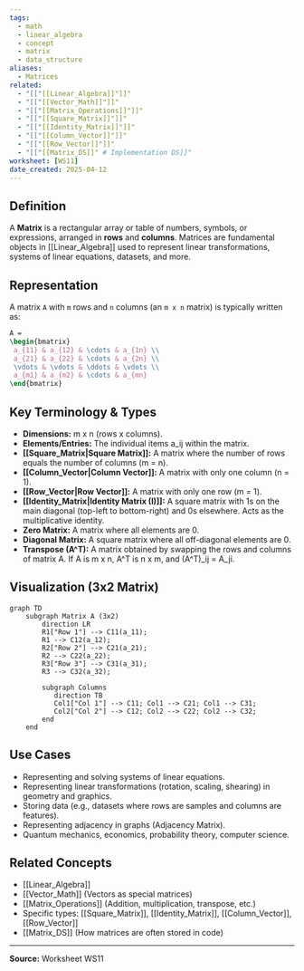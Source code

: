 ```yaml
---
tags:
  - math
  - linear_algebra
  - concept
  - matrix
  - data_structure
aliases:
  - Matrices
related:
  - "[["[[Linear_Algebra]]"]]"
  - "[["[[Vector_Math]]"]]"
  - "[["[[Matrix_Operations]]"]]"
  - "[["[[Square_Matrix]]"]]"
  - "[["[[Identity_Matrix]]"]]"
  - "[["[[Column_Vector]]"]]"
  - "[["[[Row_Vector]]"]]"
  - "[["[[Matrix_DS]]" # Implementation DS]]"
worksheet: [WS11]
date_created: 2025-04-12
---
```

## Definition

A **Matrix** is a rectangular array or table of numbers, symbols, or expressions, arranged in **rows** and **columns**. Matrices are fundamental objects in [[Linear_Algebra]] used to represent linear transformations, systems of linear equations, datasets, and more.

## Representation

A matrix `A` with `m` rows and `n` columns (an `m x n` matrix) is typically written as:

```latex
A =
\begin{bmatrix}
 a_{11} & a_{12} & \cdots & a_{1n} \\
 a_{21} & a_{22} & \cdots & a_{2n} \\
 \vdots & \vdots & \ddots & \vdots \\
 a_{m1} & a_{m2} & \cdots & a_{mn}
\end{bmatrix}
```

## Key Terminology & Types

- **Dimensions:** m x n (rows x columns).
- **Elements/Entries:** The individual items a_ij within the matrix.
- **[[Square_Matrix|Square Matrix]]:** A matrix where the number of rows equals the number of columns (m = n).
- **[[Column_Vector|Column Vector]]:** A matrix with only one column (n = 1).
- **[[Row_Vector|Row Vector]]:** A matrix with only one row (m = 1).
- **[[Identity_Matrix|Identity Matrix (I)]]:** A square matrix with 1s on the main diagonal (top-left to bottom-right) and 0s elsewhere. Acts as the multiplicative identity.
- **Zero Matrix:** A matrix where all elements are 0.
- **Diagonal Matrix:** A square matrix where all off-diagonal elements are 0.
- **Transpose (A^T):** A matrix obtained by swapping the rows and columns of matrix A. If A is m x n, A^T is n x m, and (A^T)_ij = A_ji.
    

## Visualization (3x2 Matrix)

```mermaid
graph TD
    subgraph Matrix A (3x2)
        direction LR
        R1["Row 1"] --> C11(a_11);
        R1 --> C12(a_12);
        R2["Row 2"] --> C21(a_21);
        R2 --> C22(a_22);
        R3["Row 3"] --> C31(a_31);
        R3 --> C32(a_32);

        subgraph Columns
           direction TB
           Col1["Col 1"] --> C11; Col1 --> C21; Col1 --> C31;
           Col2["Col 2"] --> C12; Col2 --> C22; Col2 --> C32;
        end
    end
```
## Use Cases

- Representing and solving systems of linear equations.
- Representing linear transformations (rotation, scaling, shearing) in geometry and graphics.
- Storing data (e.g., datasets where rows are samples and columns are features).
- Representing adjacency in graphs (Adjacency Matrix).
- Quantum mechanics, economics, probability theory, computer science.
    
## Related Concepts

- [[Linear_Algebra]]
- [[Vector_Math]] (Vectors as special matrices)
- [[Matrix_Operations]] (Addition, multiplication, transpose, etc.)
- Specific types: [[Square_Matrix]], [[Identity_Matrix]], [[Column_Vector]], [[Row_Vector]]
- [[Matrix_DS]] (How matrices are often stored in code)
    

---

**Source:** Worksheet WS11